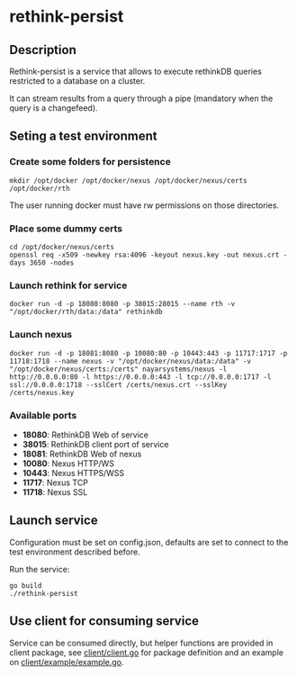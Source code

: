# rethink-persist #

## Description ##

Rethink-persist is a service that allows to execute rethinkDB queries restricted to a database on a cluster.

It can stream results from a query through a pipe (mandatory when the query is a changefeed).

## Seting a test environment ##

### Create some folders for persistence ###

	mkdir /opt/docker /opt/docker/nexus /opt/docker/nexus/certs /opt/docker/rth
	
The user running docker must have rw permissions on those directories.

### Place some dummy certs ###

	cd /opt/docker/nexus/certs
	openssl req -x509 -newkey rsa:4096 -keyout nexus.key -out nexus.crt -days 3650 -nodes

### Launch rethink for service ###

	docker run -d -p 18080:8080 -p 38015:28015 --name rth -v "/opt/docker/rth/data:/data" rethinkdb

### Launch nexus ###

	docker run -d -p 18081:8080 -p 10080:80 -p 10443:443 -p 11717:1717 -p 11718:1718 --name nexus -v "/opt/docker/nexus/data:/data" -v "/opt/docker/nexus/certs:/certs" nayarsystems/nexus -l http://0.0.0.0:80 -l https://0.0.0.0:443 -l tcp://0.0.0.0:1717 -l ssl://0.0.0.0:1718 --sslCert /certs/nexus.crt --sslKey /certs/nexus.key

### Available ports ###

- **18080**: RethinkDB Web of service
- **38015**: RethinkDB client port of service
- **18081**: RethinkDB Web of nexus
- **10080**: Nexus HTTP/WS
- **10443**: Nexus HTTPS/WSS
- **11717**: Nexus TCP
- **11718**: Nexus SSL

## Launch service ##

Configuration must be set on config.json, defaults are set to connect to the test environment described before.

Run the service:

	go build
	./rethink-persist

## Use client for consuming service ##

Service can be consumed directly, but helper functions are provided in client package, see [client/client.go](http://github.com/nayarsystems/nexus-services/blob/master/rethink-persist/client/client.go) for package definition and an example on [client/example/example.go](http://github.com/nayarsystems/nexus-services/blob/master/rethink-persist/client/example/example.go).
